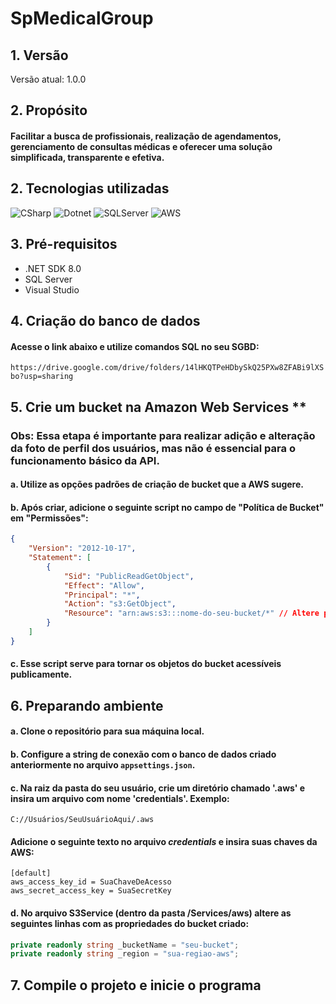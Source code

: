 # SpMedicalGroup

## 1. Versão
Versão atual: 1.0.0

## 2. Propósito
#### Facilitar a busca de profissionais, realização de agendamentos, gerenciamento de consultas médicas e oferecer uma solução simplificada, transparente e efetiva.

## 2. Tecnologias utilizadas
![CSharp](https://img.shields.io/badge/C%23-239120?style=for-the-badge&logo=csharp&logoColor=white)
![Dotnet](https://img.shields.io/badge/.NET-512BD4?style=for-the-badge&logo=dotnet&logoColor=white)
![SQLServer](https://img.shields.io/badge/Microsoft_SQL_Server-CC2927?style=for-the-badge&logo=microsoft-sql-server&logoColor=white)
![AWS](https://img.shields.io/badge/Amazon_AWS-FF9900?style=for-the-badge&logo=amazonaws&logoColor=white)

## 3. Pré-requisitos
- .NET SDK 8.0 
- SQL Server
- Visual Studio 

## 4. Criação do banco de dados

#### Acesse o link abaixo e utilize comandos SQL no seu SGBD:

``` https://drive.google.com/drive/folders/14lHKQTPeHDbySkQ25PXw8ZFABi9lXSbo?usp=sharing ```

## 5. Crie um bucket na Amazon Web Services **

### Obs: Essa etapa é importante para realizar adição e alteração da foto de perfil dos usuários, mas não é essencial para o funcionamento básico da API.

#### a. Utilize as opções padrões de criação de bucket que a AWS sugere.
#### b. Após criar, adicione o seguinte script no campo de "Política de Bucket" em "Permissões":


``` JSON
{
    "Version": "2012-10-17",
    "Statement": [
        {
            "Sid": "PublicReadGetObject",
            "Effect": "Allow",
            "Principal": "*",
            "Action": "s3:GetObject",
            "Resource": "arn:aws:s3:::nome-do-seu-bucket/*" // Altere pelo nome do seu bucket
        }
    ]
}
```

#### c. Esse script serve para tornar os objetos do bucket acessíveis publicamente.

## 6. Preparando ambiente

#### a. Clone o repositório para sua máquina local.
#### b. Configure a string de conexão com o banco de dados criado anteriormente no arquivo `appsettings.json`.
#### c. Na raiz da pasta do seu usuário, crie um diretório chamado '.aws' e insira um arquivo com nome 'credentials'. Exemplo: 

``` C://Usuários/SeuUsuárioAqui/.aws ```

#### Adicione o seguinte texto no arquivo *credentials* e insira suas chaves da AWS:

``` 
[default]
aws_access_key_id = SuaChaveDeAcesso
aws_secret_access_key = SuaSecretKey
```
#### d. No arquivo S3Service (dentro da pasta /Services/aws) altere as seguintes linhas com as propriedades do bucket criado:

``` C#
private readonly string _bucketName = "seu-bucket"; 
private readonly string _region = "sua-regiao-aws"; 
```

## 7. Compile o projeto e inicie o programa



